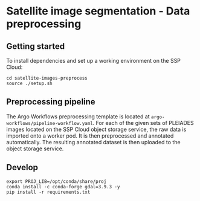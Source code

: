 # Satellite image segmentation - Data preprocessing

## Getting started

To install dependencies and set up a working environment on the SSP Cloud:

```shell
cd satellite-images-preprocess
source ./setup.sh
```

## Preprocessing pipeline

The Argo Workflows preprocessing template is located at `argo-workflows/pipeline-workflow.yaml`. For each of the given sets of PLEIADES images located on the SSP Cloud object storage service, the raw data is imported onto a worker pod. It is then preprocessed and annotated automatically. The resulting annotated dataset is then uploaded to the object storage service.


## Develop
```shell
export PROJ_LIB=/opt/conda/share/proj
conda install -c conda-forge gdal=3.9.3 -y
pip install -r requirements.txt
```